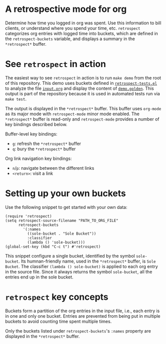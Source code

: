 # A retrospective mode for org

Determine how time you logged in org was spent. Use this information to bill
clients, or understand where you spend your time, etc. `retrospect` categorizes
org entries with logged time into buckets, which are defined in the
`retrospect-buckets` variable, and displays a summary in the `*retrospect*`
buffer.

# See `retrospect` in action

The easiest way to see `retrospect` in action is to run `make demo` from the
root of this repository. This demo uses buckets defined in
[`retrospect-tests.el`](retrospect-tests.el) to analyze the file
[`input.org`](test/input.org) and display the content of
[`demo.golden`](test/demo.golden). This output is part of the repository because
it is used in automated tests run via `make test`.

The output is displayed in the `*retrospect*` buffer. This buffer uses
`org-mode` as its major mode with `retrospect-mode` minor mode enabled. The
`*retrospect*` buffer is read-only and `retrospect-mode` provides a number of
key bindings described below.

Buffer-level key bindings:

  + `g`: refresh the `*retrospect*` buffer
  + `q`: bury the `*retrospect*` buffer

Org link navigation key bindings:

  + `n`/`p`: navigate between the different links
  + `<return>`: visit a link

# Setting up your own buckets

Use the following snippet to get started with your own data:

```elisp
(require 'retrospect)
(setq retrospect-source-filename "PATH_TO_ORG_FILE"
      retrospect-buckets
        '(:names
          ((sole-bucket . "Sole Bucket"))
          :classifier
          (lambda () 'sole-bucket)))
(global-set-key (kbd "C-c t") #'retrospect)
```

This snippet configure a single bucket, identified by the symbol
`sole-bucket`. Its humnan-friendly name, used in the `*retrospect*` buffer, is
`Sole Bucket`. The classifier `(lambda () sole-bucket)` is applied to each org
entry in the source file. Since it always returns the symbol `sole-bucket`, all
the entries end up in the sole bucket.

# `retrospect` key concepts

Buckets form a partition of the org entries in the input file, i.e., each entry
is in one and only one bucket. Entries are prevented from being put in multiple
buckets to avoid counting time spent multiple times.

Only the buckets listed under `retrospect-buckets`'s `:names` property are
displayed in the `*retrospect*` buffer.
